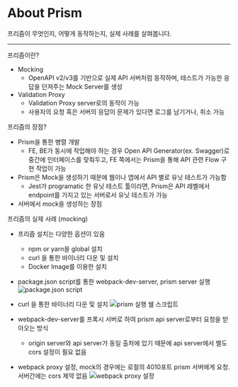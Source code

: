 # About Prism

프리즘이 무엇인지, 어떻게 동작하는지, 실제 사례를 살펴봅니다.

----

프리즘이란?

- Mocking
  - OpenAPI v2/v3를 기반으로 실제 API 서버처럼 동작하며, 테스트가 가능한 응답을 던져주는 Mock Server를 생성
- Validation Proxy
  - Validation Proxy server로의 동작이 가능
  - 사용자의 요청 혹은 서버의 응답이 문제가 있다면 로그를 남기거나, 취소 가능

프리즘의 장점?

- Prism을 통한 병렬 개발
  - FE, BE가 동시에 작업해야 하는 경우 Open API Generator(ex. Swagger)로 중간에 인터페이스를 맞춰두고, FE 쪽에서는 Prism을 통해 API 관련 Flow 구현 작업이 가능
- Prism은 Mock을 생성하기 때문에 웹이나 앱에서 API 별로 유닛 테스트가 가능함
  - Jest가 programatic 한 유닛 테스트 툴이라면, Prism은 API 레벨에서 endpoint를 가지고 있는 서버로서 유닛 테스트가 가능
- 서버에서 mock을 생성하는 장점

프리즘의 실제 사례 (mocking)

- 프리즘 설치는 다양한 옵션이 있음
  - npm or yarn을 global 설치
  - curl 을 통한 바이너리 다운 및 설치
  - Docker Image를 이용한 설치

- package.json script를 통한 webpack-dev-server, prism server 실행
![package.json script](https://user-images.githubusercontent.com/56418546/100434051-46e22c80-30df-11eb-8adc-7f8a5ad5cb0f.png)

- curl 을 통한 바이너리 다운 및 설치
![prism 실행 쉘 스크립트](https://user-images.githubusercontent.com/56418546/100434061-49448680-30df-11eb-844a-8ec0a2b80270.png)

- webpack-dev-server를 프록시 서버로 하여 prism api server로부터 요청을 받아오는 방식
  - origin server와 api server가 동일 출처에 있기 때문에 api server에서 별도 cors 설정이 필요 없음

- webpack proxy 설정, mock의 경우에는 로컬의 4010포트 prism 서버에게 요청. 서버간에는 cors 제약 없음
![webpack proxy 설정](https://user-images.githubusercontent.com/56418546/100433479-7f353b00-30de-11eb-950b-dc730b1b06a1.png)